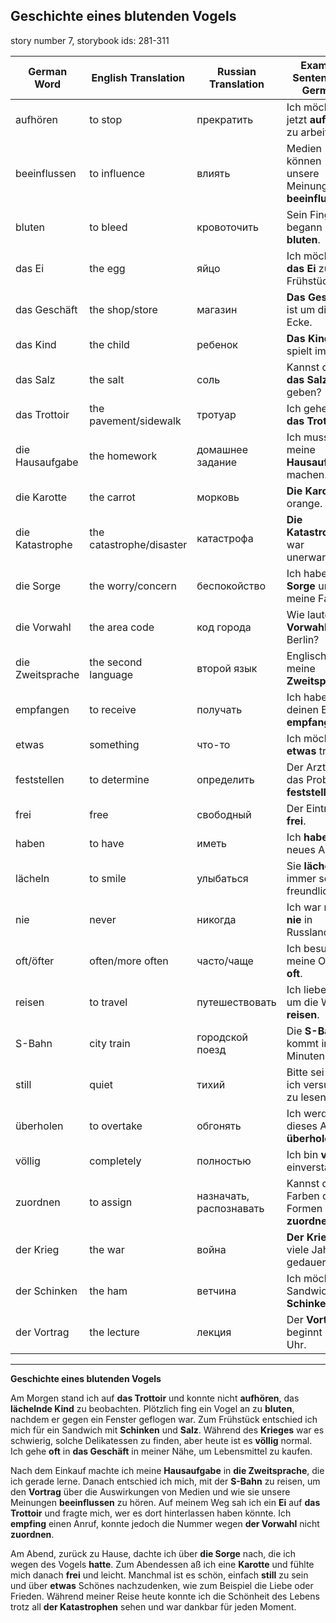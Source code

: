 ## Geschichte eines blutenden Vogels

story number 7, storybook ids: 281-311

| **German Word**      | **English Translation**    | **Russian Translation**  | **Example Sentence in German**                   |
|----------------------|----------------------------|--------------------------|-------------------------------------------------|
| aufhören             | to stop                    | прекратить               | Ich möchte jetzt **aufhören** zu arbeiten.       |
| beeinflussen         | to influence               | влиять                   | Medien können unsere Meinung **beeinflussen**.   |
| bluten               | to bleed                   | кровоточить              | Sein Finger begann zu **bluten**.                |
| das Ei               | the egg                    | яйцо                     | Ich möchte **das Ei** zum Frühstück.             |
| das Geschäft         | the shop/store             | магазин                  | **Das Geschäft** ist um die Ecke.                |
| das Kind             | the child                  | ребенок                  | **Das Kind** spielt im Park.                     |
| das Salz             | the salt                   | соль                     | Kannst du mir **das Salz** geben?                |
| das Trottoir         | the pavement/sidewalk      | тротуар                  | Ich gehe auf **das Trottoir**.                   |
| die Hausaufgabe      | the homework               | домашнее задание         | Ich muss meine **Hausaufgabe** machen.           |
| die Karotte          | the carrot                 | морковь                  | **Die Karotte** ist orange.                      |
| die Katastrophe      | the catastrophe/disaster   | катастрофа               | **Die Katastrophe** war unerwartet.              |
| die Sorge            | the worry/concern          | беспокойство             | Ich habe **die Sorge** um meine Familie.         |
| die Vorwahl          | the area code              | код города               | Wie lautet **die Vorwahl** von Berlin?           |
| die Zweitsprache     | the second language        | второй язык              | Englisch ist meine **Zweitsprache**.             |
| empfangen            | to receive                 | получать                 | Ich habe deinen Brief **empfangen**.             |
| etwas                | something                  | что-то                   | Ich möchte **etwas** trinken.                    |
| feststellen          | to determine               | определить               | Der Arzt wird das Problem **feststellen**.      |
| frei                 | free                       | свободный                | Der Eintritt ist **frei**.                       |
| haben                | to have                    | иметь                    | Ich **habe** ein neues Auto.                     |
| lächeln              | to smile                   | улыбаться                | Sie **lächeln** immer so freundlich.             |
| nie                  | never                      | никогда                  | Ich war noch **nie** in Russland.                |
| oft/öfter            | often/more often           | часто/чаще               | Ich besuche meine Oma **oft**.                   |
| reisen               | to travel                  | путешествовать           | Ich liebe es, um die Welt zu **reisen**.         |
| S-Bahn               | city train                 | городской поезд          | Die **S-Bahn** kommt in fünf Minuten.            |
| still                | quiet                      | тихий                    | Bitte sei **still**, ich versuche zu lesen.      |
| überholen            | to overtake                | обгонять                | Ich werde dieses Auto **überholen**.             |
| völlig               | completely                 | полностью                | Ich bin **völlig** einverstanden.                |
| zuordnen             | to assign                  | назначать, распознавать                | Kannst du die Farben den Formen **zuordnen**?    |
| der Krieg            | the war                    | война                    | **Der Krieg** hat viele Jahre gedauert.          |
| der Schinken         | the ham                    | ветчина                  | Ich möchte ein Sandwich mit **Schinken**.        |
| der Vortrag          | the lecture                | лекция                   | Der **Vortrag** beginnt um 10 Uhr.               |

---

**Geschichte eines blutenden Vogels**

Am Morgen stand ich auf **das Trottoir** und konnte nicht **aufhören**, das **lächelnde Kind** zu beobachten. Plötzlich fing ein Vogel an zu **bluten**, nachdem er gegen ein Fenster geflogen war. Zum Frühstück entschied ich mich für ein Sandwich mit **Schinken** und **Salz**. Während des **Krieges** war es schwierig, solche Delikatessen zu finden, aber heute ist es **völlig** normal. Ich gehe **oft** in **das Geschäft** in meiner Nähe, um Lebensmittel zu kaufen.

Nach dem Einkauf machte ich meine **Hausaufgabe** in **die Zweitsprache**, die ich gerade lerne. Danach entschied ich mich, mit der **S-Bahn** zu reisen, um den **Vortrag** über die Auswirkungen von Medien und wie sie unsere Meinungen **beeinflussen** zu hören. Auf meinem Weg sah ich ein **Ei** auf **das Trottoir** und fragte mich, wer es dort hinterlassen haben könnte. Ich **empfing** einen Anruf, konnte jedoch die Nummer wegen **der Vorwahl** nicht **zuordnen**.

Am Abend, zurück zu Hause, dachte ich über **die Sorge** nach, die ich wegen des Vogels **hatte**. Zum Abendessen aß ich eine **Karotte** und fühlte mich danach **frei** und leicht. Manchmal ist es schön, einfach **still** zu sein und über **etwas** Schönes nachzudenken, wie zum Beispiel die Liebe oder Frieden. Während meiner Reise heute konnte ich die Schönheit des Lebens trotz all **der Katastrophen** sehen und war dankbar für jeden Moment.
